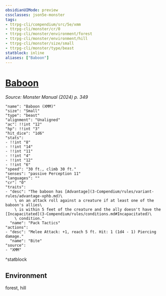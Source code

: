 ```yaml
---
obsidianUIMode: preview
cssclasses: json5e-monster
tags:
- ttrpg-cli/compendium/src/5e/xmm
- ttrpg-cli/monster/cr/0
- ttrpg-cli/monster/environment/forest
- ttrpg-cli/monster/environment/hill
- ttrpg-cli/monster/size/small
- ttrpg-cli/monster/type/beast
statblock: inline
aliases: ["Baboon"]
---
```

# [Baboon](3-Compendium\bestiary\beast/baboon-xmm.md)
*Source: Monster Manual (2024) p. 349*  

```statblock
"name": "Baboon (XMM)"
"size": "Small"
"type": "beast"
"alignment": "Unaligned"
"ac": !!int "12"
"hp": !!int "3"
"hit_dice": "1d6"
"stats":
- !!int "8"
- !!int "14"
- !!int "11"
- !!int "4"
- !!int "12"
- !!int "6"
"speed": "30 ft., climb 30 ft."
"senses": "passive Perception 11"
"languages": ""
"cr": "0"
"traits":
- "desc": "The baboon has [Advantage](3-Compendium/rules/variant-rules/advantage-xphb.md)\
    \ on an attack roll against a creature if at least one of the baboon's allies\
    \ is within 5 feet of the creature and the ally doesn't have the [Incapacitated](3-Compendium/rules/conditions.md#Incapacitated)\
    \ condition."
  "name": "Pack Tactics"
"actions":
- "desc": "Melee Attack: +1, reach 5 ft. Hit: 1 (1d4 - 1) Piercing damage."
  "name": "Bite"
"source":
- "XMM"
```
^statblock

## Environment

forest, hill